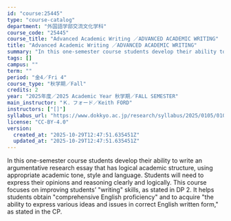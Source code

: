 ```yaml
---
id: "course:25445"
type: "course-catalog"
department: "外国語学部交流文化学科"
course_code: "25445"
course_title: "Advanced Academic Writing ／ADVANCED ACADEMIC WRITING"
title: "Advanced Academic Writing ／ADVANCED ACADEMIC WRITING"
summary: "In this one-semester course students develop their ability to write an argumentative research essay that has logical aca…"
tags: []
campus: ""
term: ""
period: "金4／Fri 4"
course_type: "秋学期／Fall"
credits: 2
year: "2025年度／2025 Academic Year 秋学期／FALL SEMESTER"
main_instructor: "Ｋ．フォード／Keith FORD"
instructors: ["[]"]
syllabus_url: "https://www.dokkyo.ac.jp/research/syllabus/2025/0105/0105_25445_ja_JP.html"
license: "CC-BY-4.0"
version:
  created_at: "2025-10-29T12:47:51.635451Z"
  updated_at: "2025-10-29T12:47:51.635451Z"
---
```

In this one-semester course students develop their ability to write an argumentative research essay that has logical academic structure, using appropriate academic tone, style and language. Students will need to express their opinions and reasoning clearly and logically. This course focuses on improving students’ "writing" skills, as stated in DP 2. It helps students obtain "comprehensive English proficiency" and to acquire "the ability to express various ideas and issues in correct English written form," as stated in the CP.
